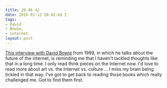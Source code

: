 ```yaml
---
title: 20 46 42
date: 2016-01-12 20:42:43 Z
tags:
- David
- Bowie,
- internet
layout: post
---
```


[This interview with David Bowie](https://m.youtube.com/watch?v=bdL3NR9Yno0) from 1999, in which he talks about the future of the internet, is reminding me that I haven't tackled thoughts like that in a long time. I only read think pieces on the Internet now. I'd love to read more about art vs. the Internet vs. culture ... I miss my brain being tickled in that way. I've got to get back to reading those books which really challenged me. Got to find them first. 